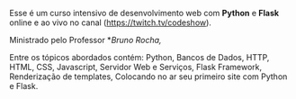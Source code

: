 Esse é um curso  intensivo de desenvolvimento web com **Python** e **Flask** online e ao vivo no canal (https://twitch.tv/codeshow).

Ministrado pelo Professor **Bruno Rocha,*

Entre os tópicos abordados contém: 
Python, Bancos de Dados, HTTP, HTML, CSS, Javascript, Servidor Web e Serviços, Flask Framework, Renderização de templates, 
Colocando no ar seu primeiro site com Python e Flask.
